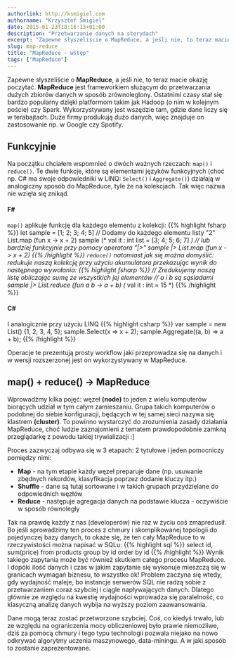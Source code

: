 ```yaml
---
authorlink: http://ksmigiel.com
authorname: "Krzysztof Śmigiel"
date: 2015-01-23T18:16:13+01:00
description: "Przetwarzanie danych na sterydach"
excerpt: "Zapewne słyszeliście o MapReduce, a jeśli nie, to teraz macie okazję usłyszeć (czy tam poczytać). MapReduce jest frameworkiem służącym do przetwarzania dużych zbiorów danych w sposób zrównoleglony. Ostatnimi czasy stał się bardzo popularny dzięki platformom takim jak Hadoop (o nim w kolejnym poście) czy Spark."
slug: map-reduce
title: "MapReduce - wstęp"
tags: ["MapReduce"]
---
```


Zapewne słyszeliście o **MapReduce**, a jeśli nie, to teraz macie okazję poczytać. **MapReduce** jest frameworkiem służącym do przetwarzania dużych zbiorów danych w sposób zrównoleglony. Ostatnimi czasy stał się bardzo popularny dzięki platformom takim jak Hadoop (o nim w kolejnym poście) czy Spark. Wykorzystywany jest wszędzie tam, gdzie dane liczy się w terabajtach. Duże firmy produkują dużo danych, więc znajduje on zastosowanie np. w Google czy Spotify.

## Funkcyjnie
Na początku chciałem wspomnieć o dwóch ważnych rzeczach: `map()` i `reduce()`. Te dwie funkcje, które są elementami języków funkcyjnych (choć np. C# ma swoje odpowiedniki w LINQ: `Select()` i `Aggregate()`) działają w analogiczny sposób do MapReduce, tyle że na kolekcjach. Tak więc nazwa nie wzięła się znikąd.

#### F&#35;
`map()` aplikuje funkcję dla każdego elementu z kolekcji:
{{% highlight fsharp %}}
    let sample = [1; 2; 3; 4; 5]
    // Dodamy do każdego elementu listy "2"
    List.map (fun x -> x + 2) sample
    (* val it : int list = [3; 4; 5; 6; 7] *)
    // lub bardziej funkcyjnie przy pomocy operatora "|>"
    sample |> List.map (fun x -> x + 2)
{{% /highlight %}}
`reduce()` natomiast jak się można domyślić: redukuje naszą kolekcję przy użyciu akumulatora przekazując wynik do następnego wywołania:
{{% highlight fsharp %}}
    // Zredukujemy naszą listę obliczając sumę ze wszystkich jej elementów
    // a i b są sąsiadami
    sample |> List.reduce (fun a b -> a + b)
    (* val it : int = 15 *)
{{% /highlight %}}

#### C&#35;
I analogicznie przy użyciu LINQ
{{% highlight csharp %}}
    var sample = new List<int>() {1, 2, 3, 4, 5};
    sample.Select(x => x + 2);
    sample.Aggregate((a, b) => a + b);
{{% /highlight %}}

Operacje te prezentują prosty workflow jaki przeprowadza się na danych i w wersji rozszerzonej jest on wykorzystywany w MapReduce.

## map() + reduce() -> MapReduce
Wprowadźmy kilka pojęć: węzeł **(node)** to jeden z wielu komputerów biorących udział w tym całym zamieszaniu. Grupa takich komputerów o podobnej do siebie konfiguracji, będących w tej samej sieci nazywa się klastrem **(cluster)**. To powinno wystarczyć do zrozumienia zasady działania MapReduce, choć ludzie zaznajomieni z tematem prawdopodobnie zamkną przeglądarkę z powodu takiej trywializacji :]

Proces zazwyczaj odbywa się w 3 etapach: 2 tytułowe i jeden pomocniczy pomiędzy nimi:     

- **Map** - na tym etapie każdy węzeł preparuje dane (np. usuwanie zbędnych rekordów, klasyfikacja poprzez dodanie kluczy itp.)  
- **Shuffle** - dane są tutaj sortowane i w takich grupach przydzielane do odpowiednich węzłów
- **Reduce** - następuje agregacja danych na podstawie klucza - oczywiście w sposób równoległy

Tak na prawdę każdy z nas (developerów) nie raz w życiu coś zmapredusił. Bo jeśli sprowadzimy ten proces z chmury i skomplikowanej topologii do pojedynczej bazy danych, to okaże się, że ten cały MapReduce to w rzeczywistości można napisać w SQLu:
{{% highlight sql %}}
    select id, sum(price)
    from products
    group by id
    order by id
{{% /highlight %}}
Wynik takiego zapytania może być również skutkiem całego procesu MapReduce. I dopóki ilość danych i czas w jakim zapytanie się wykonuje mieszczą się w granicach wymagań biznesu, to wszystko ok! Problem zaczyna się wtedy, gdy wydajność maleje, bo instancje serwerów SQL nie radzą sobie z przetwarzaniem coraz szybciej i ciągle napływających danych. Dlatego głównie ze względu na kwestię wydajności wprowadza się paralelność, co klasyczną analizę danych wybija na wyższy poziom zaawansowania.

Dane mogą teraz zostać przetworzone szybciej. Coś, co kiedyś trwało, lub ze względu na ograniczenia mocy obliczeniowej było prawie niemożliwe, dziś za pomocą chmury i tego typu technologii pozwala niejako na nowo odkrywać algorytmy uczenia maszynowego, data-miningu. A w jaki sposób to zostanie zaprezentowane.
